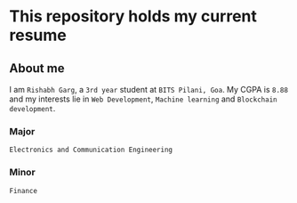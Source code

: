 # This repository holds my current resume

## About me

I am `Rishabh Garg`, a `3rd year` student at `BITS Pilani, Goa`. My CGPA is `8.88` and my interests lie in `Web Development`, `Machine learning` and `Blockchain development`.

### Major

`Electronics and Communication Engineering`

### Minor

`Finance`
